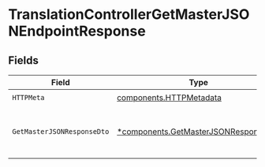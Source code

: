 # TranslationControllerGetMasterJSONEndpointResponse


## Fields

| Field                                                                                       | Type                                                                                        | Required                                                                                    | Description                                                                                 |
| ------------------------------------------------------------------------------------------- | ------------------------------------------------------------------------------------------- | ------------------------------------------------------------------------------------------- | ------------------------------------------------------------------------------------------- |
| `HTTPMeta`                                                                                  | [components.HTTPMetadata](../../models/components/httpmetadata.md)                          | :heavy_check_mark:                                                                          | N/A                                                                                         |
| `GetMasterJSONResponseDto`                                                                  | [*components.GetMasterJSONResponseDto](../../models/components/getmasterjsonresponsedto.md) | :heavy_minus_sign:                                                                          | Master translations JSON retrieved successfully                                             |